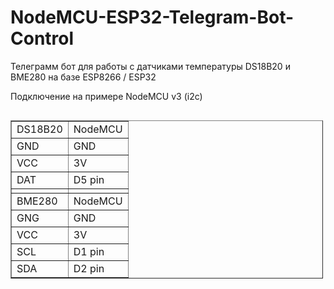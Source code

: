# NodeMCU-ESP32-Telegram-Bot-Control
Телеграмм бот для работы с датчиками температуры DS18B20 и BME280 на базе ESP8266 / ESP32

Подключение на примере NodeMCU v3 (i2c)


<table align="left" border="1" cellpadding="1" cellspacing="1" style="width:500px">
	<tbody>
		<tr>
			<td>DS18B20</td>
			<td>NodeMCU</td>
		</tr>
		<tr>
			<td>GND</td>
			<td>GND</td>
		</tr>
		<tr>
			<td>VCC</td>
			<td>3V</td>
		</tr>
		<tr>
			<td>DAT</td>
			<td>D5 pin</td>
		</tr>
		<tr>
			<td></td>
			<td></td>
		</tr>
		<tr>
			<td>BME280</td>
			<td>NodeMCU</td>
		</tr>
		<tr>
			<td>GNG</td>
			<td>GND</td>
		</tr>
		<tr>
			<td>VCC</td>
			<td>3V</td>
		</tr>
		<tr>
			<td>SCL</td>
			<td>D1 pin</td>
		</tr>
		<tr>
			<td>SDA</td>
			<td>D2 pin</td>
		</tr>
	</tbody>
</table>
